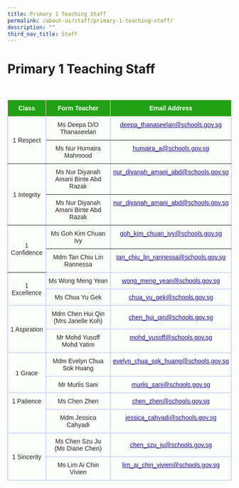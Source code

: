 ```yaml
---
title: Primary 1 Teaching Staff
permalink: /about-us/staff/primary-1-teaching-staff/
description: ""
third_nav_title: Staff
---
```

Primary 1 Teaching Staff
========================

<br>

<style type="text/css">
.tg  {border-collapse:collapse;border-color:#aabcfe;border-spacing:0;}
.tg td{background-color:#e8edff;border-color:#aabcfe;border-style:solid;border-width:1px;color:#669;
  font-family:Arial, sans-serif;font-size:14px;overflow:hidden;padding:10px 5px;word-break:normal;}
.tg th{background-color:#b9c9fe;border-color:#aabcfe;border-style:solid;border-width:1px;color:#039;
  font-family:Arial, sans-serif;font-size:14px;font-weight:normal;overflow:hidden;padding:10px 5px;word-break:normal;}
.tg .tg-c8an{background-color:#97E3BD;color:#222;text-align:center;vertical-align:middle}
.tg .tg-g24l{background-color:#FBFFFA;border-color:inherit;color:#21088A;font-weight:bold;text-align:center;
  text-decoration:underline;vertical-align:top}
.tg .tg-ug26{background-color:#FBFFFA;border-color:inherit;color:#222;text-align:center;vertical-align:middle}
.tg .tg-4k5m{background-color:#FBFFFA;color:#222;text-align:center;vertical-align:top}
.tg .tg-ble8{background-color:#97E3BD;color:#21088A;font-weight:bold;text-align:center;text-decoration:underline;vertical-align:top}
.tg .tg-fskk{background-color:#FBFFFA;color:#21088A;font-weight:bold;text-align:center;text-decoration:underline;vertical-align:top}
.tg .tg-ehgc{background-color:#22A114;border-color:#ffccc9;color:#FBFFFA;font-weight:bold;text-align:center;vertical-align:top}
.tg .tg-djmn{background-color:#FBFFFA;border-color:inherit;color:#222;text-align:center;vertical-align:middle}
.tg .tg-33ww{background-color:#FBFFFA;border-color:inherit;color:#21088A;font-weight:bold;text-align:center;
  text-decoration:underline;vertical-align:top}
.tg .tg-s6uv{background-color:#FBFFFA;color:#222;text-align:center;vertical-align:middle}
.tg .tg-rxka{background-color:#FBFFFA;color:#222;text-align:center;vertical-align:middle}
.tg .tg-agmf{background-color:#FBFFFA;color:#21088A;font-weight:bold;text-align:center;text-decoration:underline;vertical-align:top}
.tg .tg-a3j2{background-color:#FFF;color:#222;text-align:center;vertical-align:middle}
.tg .tg-0pyt{background-color:#FFF;color:#21088A;font-weight:bold;text-align:center;text-decoration:underline;vertical-align:top}
</style>
<table class="tg">
<thead>
  <tr>
    <th class="tg-ehgc">Class</th>
    <th class="tg-ehgc">Form Teacher</th>
    <th class="tg-ehgc">Email Address</th>
  </tr>
</thead>
<tbody>
  <tr>
    <td class="tg-djmn" rowspan="2"><span style="color:#222;background-color:#FBFFFA">1 Respect</span></td>
    <td class="tg-djmn"><span style="color:#222;background-color:#FBFFFA">Ms Deepa D/O Thanaseelan</span><br></td>
    <td class="tg-33ww"><a href="mailto:deepa_thanaseelan@schools.gov.sg"><span style="font-weight:500;text-decoration:underline;color:#21088A">deepa_thanaseelan@schools.gov.sg</span></a><br></td>
  </tr>
  <tr>
    <td class="tg-ug26"><span style="color:#222;background-color:#FBFFFA">Ms Nur Humaira Mahmood</span><br></td>
    <td class="tg-g24l"><a href="mailto:humaira_a@schools.gov.sg"><span style="font-weight:500;text-decoration:underline;color:#21088A">humaira_a@schools.gov.sg</span></a><br></td>
  </tr>
  <tr>
    <td class="tg-djmn" rowspan="2"><span style="color:#222;background-color:#FBFFFA">1 Integrity</span></td>
    <td class="tg-djmn"><span style="color:#222;background-color:#FBFFFA">Ms Nur Diyanah Amani Binte Abd Razak</span><br></td>
    <td class="tg-33ww"><a href="mailto:nur_diyanah_amani_abd@schools.gov.sg"><span style="font-weight:500;text-decoration:underline;color:#21088A">nur_diyanah_amani_abd@schools.gov.sg</span></a><br></td>
  </tr>
  <tr>
    <td class="tg-ug26"><span style="color:#222;background-color:#FBFFFA">Ms Nur Diyanah Amani Binte Abd Razak</span><br></td>
    <td class="tg-g24l"><a href="mailtonur_diyanah_amani_abd@schools.gov.sg"><span style="font-weight:500;text-decoration:underline;color:#21088A">nur_diyanah_amani_abd@schools.gov.sg</span></a></td>
  </tr>
  <tr>
    <td class="tg-djmn" rowspan="2"><span style="color:#222;background-color:#FBFFFA">1 Confidence</span></td>
    <td class="tg-djmn"><span style="color:#222;background-color:#FBFFFA">Ms Goh Kim Chuan Ivy</span><br></td>
    <td class="tg-33ww"><a href="mailto:goh_kim_chuan_ivy@schools.gov.sg"><span style="font-weight:500;text-decoration:underline;color:#21088A">goh_kim_chuan_ivy@schools.gov.sg</span></a><br></td>
  </tr>
  <tr>
    <td class="tg-s6uv"><span style="color:#222;background-color:#FBFFFA">Mdm Tan Chiu Lin Rannessa</span><br></td>
    <td class="tg-fskk"><a href="mailto:tan_chiu_lin_rannessa@schools.gov.sg"><span style="font-weight:500;text-decoration:underline;color:#21088A">tan_chiu_lin_rannessa@schools.gov.sg</span></a><br></td>
  </tr>
  <tr>
    <td class="tg-rxka" rowspan="2"><span style="color:#222;background-color:#FBFFFA">1 Excellence</span></td>
    <td class="tg-4k5m"><span style="color:#222">Ms Wong Meng Yean</span></td>
    <td class="tg-agmf"><a href="mailto:wong_meng_yean@schools.gov.sg"><span style="font-weight:500;text-decoration:underline;color:#21088A">wong_meng_yean@schools.gov.sg</span></a><br></td>
  </tr>
  <tr>
    <td class="tg-s6uv"><span style="color:#222;background-color:#FBFFFA">Ms Chua Yu Gek</span></td>
    <td class="tg-fskk"><a href="mailto:chua_yu_gek@schools.gov.sg"><span style="font-weight:500;text-decoration:underline;color:#21088A">chua_yu_gek@schools.gov.sg</span></a><br></td>
  </tr>
  <tr>
    <td class="tg-rxka" rowspan="2"><span style="color:#222;background-color:#FBFFFA">1 Aspiration</span></td>
    <td class="tg-rxka"><span style="color:#222;background-color:#FBFFFA">Mdm Chen Hui Qin</span><br><span style="color:#222;background-color:#FBFFFA"> (Mrs Janelle Koh)</span></td>
    <td class="tg-agmf" style="text-align: center; vertical-align: middle;"><a href="mailto:chen_hui_qin@schools.gov.sg"><span style="font-weight:500;text-decoration:underline;color:#21088A">chen_hui_qin@schools.gov.sg</span></a><br></td>
  </tr>
  <tr>
    <td class="tg-s6uv"><span style="color:#222;background-color:#FBFFFA">Mr Mohd Yusoff Mohd Yatim</span><br></td>
    <td class="tg-fskk"><a href="mailto:mohd_yusoff@schools.gov.sg"><span style="font-weight:500;text-decoration:underline;color:#21088A">mohd_yusoff@schools.gov.sg</span></a><br></td>
  </tr>
  <tr>
    <td class="tg-rxka" rowspan="2"><span style="color:#222;background-color:#FBFFFA">1 Grace</span></td>
    <td class="tg-rxka"><span style="color:#222;background-color:#FBFFFA">Mdm Evelyn Chua Sok Huang</span><br></td>
    <td class="tg-agmf"><a href="mailto:evelyn_chua_sok_huang@schools.gov.sg"><span style="font-weight:500;text-decoration:underline;color:#21088A">evelyn_chua_sok_huang@schools.gov.sg</span></a><br></td>
  </tr>
  <tr>
    <td class="tg-s6uv"><span style="color:#222;background-color:#FBFFFA">Mr Murlis Sani</span><br></td>
    <td class="tg-fskk"><a href="mailto:murlis_sani@schools.gov.sg"><span style="font-weight:500;text-decoration:underline;color:#21088A">murlis_sani@schools.gov.sg</span></a><br></td>
  </tr>
  <tr>
    <td class="tg-4k5m" rowspan="2"><span style="background-color:#FBFFFA">1 Patience</span><br></td>
    <td class="tg-rxka"><span style="color:#222;background-color:#FBFFFA">Ms Chen Zhen</span></td>
    <td class="tg-fskk"><a href="mailto:chen_zhen@schools.gov.sg"><span style="font-weight:500;text-decoration:underline;color:#21088A">chen_zhen@schools.gov.sg</span></a><br></td>
  </tr>
  <tr>
    <td class="tg-s6uv"><span style="color:#222;background-color:#FBFFFA">Mdm Jessica Cahyadi</span><br></td>
    <td class="tg-fskk"><a href="mailto:jessica_cahyadi@schools.gov.sg"><span style="font-weight:500;text-decoration:underline;color:#21088A">jessica_cahyadi@schools.gov.sg</span></a><br></td>
  </tr>
  <tr>
    <td class="tg-rxka" rowspan="2"><span style="color:#222;background-color:#FBFFFA">1 Sincerity</span></td>
    <td class="tg-rxka"><span style="color:#222;background-color:#FBFFFA">Ms Chen Szu Ju</span><br><span style="color:#222;background-color:#FBFFFA"> (Ms Diane Chen)</span><br></td>
    <td class="tg-fskk" style="text-align: center; vertical-align: middle;"><a href="mailto:chen_szu_ju@schools.gov.sg"><span style="font-weight:500;text-decoration:underline;color:#21088A">chen_szu_ju@schools.gov.sg</span></a><br></td>
  </tr>
  <tr>
    <td class="tg-s6uv"><span style="color:#222;background-color:#FBFFFA">Ms Lim Ai Chin Vivien</span><br></td>
    <td class="tg-fskk"><a href="mailto:lim_ai_chin_vivien@schools.gov.sg"><span style="font-weight:500;text-decoration:underline;color:#21088A">lim_ai_chin_vivien@schools.gov.sg</span></a></td>
  </tr>

</tbody>
</table>